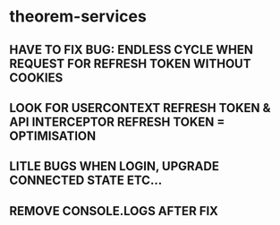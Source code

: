 # theorem-services

## HAVE TO FIX BUG: ENDLESS CYCLE WHEN REQUEST FOR REFRESH TOKEN WITHOUT COOKIES
## LOOK FOR USERCONTEXT REFRESH TOKEN & API INTERCEPTOR REFRESH TOKEN = OPTIMISATION
## LITLE BUGS WHEN LOGIN, UPGRADE CONNECTED STATE ETC...
## REMOVE CONSOLE.LOGS AFTER FIX